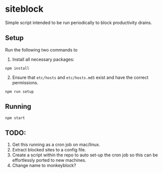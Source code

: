 # siteblock
Simple script intended to be run periodically to block productivity drains. 

## Setup

Run the following two commands to  

1) Install all necessary packages:
```shell
npm install
```

2) Ensure that `etc/hosts` and `etc/hosts.md5` exist and have the correct permissions.
```shell
npm run setup
```

## Running
```shell
npm start
```

## TODO:
1) Get this running as a cron job on mac/linux.
2) Extract blocked sites to a config file.
3) Create a script within the repo to auto set-up the cron job so this can be effortlessly ported to new machines.
4) Change name to monkeyblock? 